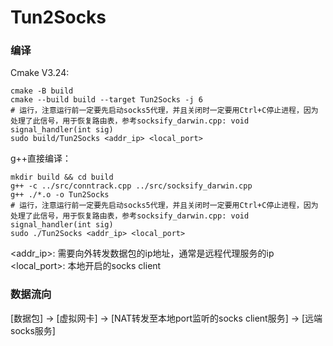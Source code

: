 # Tun2Socks

### 编译

Cmake V3.24:

```shell
cmake -B build 
cmake --build build --target Tun2Socks -j 6
# 运行，注意运行前一定要先启动socks5代理，并且关闭时一定要用Ctrl+C停止进程，因为处理了此信号，用于恢复路由表，参考socksify_darwin.cpp: void signal_handler(int sig)
sudo build/Tun2Socks <addr_ip> <local_port>
```

g++直接编译：

```shell
mkdir build && cd build
g++ -c ../src/conntrack.cpp ../src/socksify_darwin.cpp
g++ ./*.o -o Tun2Socks
# 运行，注意运行前一定要先启动socks5代理，并且关闭时一定要用Ctrl+C停止进程，因为处理了此信号，用于恢复路由表，参考socksify_darwin.cpp: void signal_handler(int sig)
sudo ./Tun2Socks <addr_ip> <local_port>
```

<addr_ip>: 需要向外转发数据包的ip地址，通常是远程代理服务的ip  
<local_port>: 本地开启的socks client

### 数据流向
[数据包] -> [虚拟网卡] -> [NAT转发至本地port监听的socks client服务] -> [远端socks服务]
